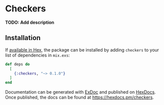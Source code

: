 # Checkers

**TODO: Add description**

## Installation

If [available in Hex](https://hex.pm/docs/publish), the package can be installed
by adding `checkers` to your list of dependencies in `mix.exs`:

```elixir
def deps do
  [
    {:checkers, "~> 0.1.0"}
  ]
end
```

Documentation can be generated with [ExDoc](https://github.com/elixir-lang/ex_doc)
and published on [HexDocs](https://hexdocs.pm). Once published, the docs can
be found at <https://hexdocs.pm/checkers>.

